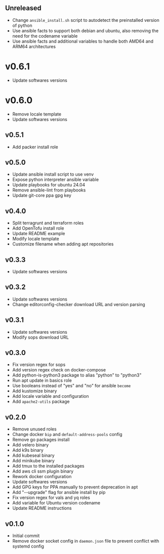 ## Unreleased

- Change `ansible_install.sh` script to autodetect the preinstalled version of python
- Use ansible facts to support both debian and ubuntu, also removing the need for the codename variable
- Use ansible facts and additional variables to handle both AMD64 and ARM64 architectures


# v0.6.1

- Update softwares versions


# v0.6.0

- Remove locale template
- Update softwares versions


## v0.5.1

- Add packer install role


## v0.5.0

- Update ansible install script to use venv
- Expose python interpreter ansible variable
- Update playbooks for ubuntu 24.04
- Remove ansible-lint from playbooks
- Update git-core ppa gpg key


## v0.4.0

- Split terragrunt and terraform roles
- Add OpenTofu install role
- Update README example
- Modify locale template
- Customize filename when adding apt repositories


## v0.3.3

- Update softwares versions


## v0.3.2

- Update softwares versions
- Change editorconfig-checker download URL and version parsing


## v0.3.1

- Update softwares versions
- Modify sops download URL


## v0.3.0

- Fix version regex for sops
- Add version regex check on docker-compose
- Add python-is-python3 package to alias "python" to "python3"
- Run apt update in basics role
- Use booleans instead of "yes" and "no" for ansible `become`
- Add kustomize binary
- Add locale variable and configuration
- Add `apache2-utils` package


## v0.2.0

- Remove unused roles
- Change docker `bip` and `default-address-pools` config
- Remove go packages install
- Add velero binary
- Add k9s binary
- Add kubeseal binary
- Add minikube binary
- Add tmux to the installed packages
- Add aws cli ssm plugin binary
- Rework docker configuration
- Update softwares versions
- Add GPG keys for PPA manually to prevent deprecation in apt
- Add "--upgrade" flag for ansible install by pip
- Fix version regex for vals and yq roles
- Add variable for Ubuntu version codename
- Update README instructions


## v0.1.0

- Initial commit
- Remove docker socket config in `daemon.json` file to prevent conflict with systemd config
